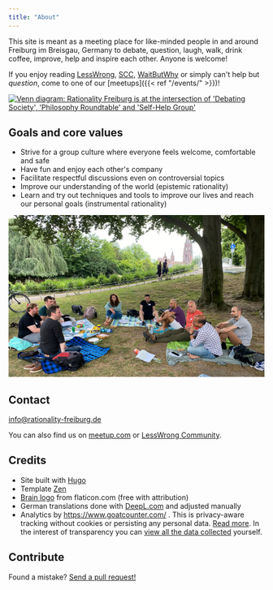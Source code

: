 ```yaml
---
title: "About"
---
```


This site is meant as a meeting place for like-minded people in and around
Freiburg im Breisgau, Germany to debate, question, laugh, walk, drink coffee,
improve, help and inspire each other. Anyone is welcome!

<!--more-->

If you enjoy reading [LessWrong](https://www.lesswrong.com/),
[SCC](https://slatestarcodex.com/), [WaitButWhy](https://waitbutwhy.com/) or
simply can't help but _question_, come to one of our [meetups]({{< ref "/events/" >}})!

[![Venn diagram: Rationality Freiburg is at the intersection of 'Debating
Society', 'Philosophy Roundtable' and 'Self-Help
Group'](about-venn-diagram-400-en.png)](about-venn-diagram-800-en.png)

## Goals and core values

* Strive for a group culture where everyone feels welcome, comfortable and safe
* Have fun and enjoy each other's company
* Facilitate respectful discussions even on controversial topics
* Improve our understanding of the world (epistemic rationality)
* Learn and try out techniques and tools to improve our lives and reach our
  personal goals (instrumental rationality)

!['Rationality Freiburg' group deep in discussion in the park](rationality-freiburg-group.jpg
"'Rationality Freiburg' group deep in discussion in the park")

## Contact

info@rationality-freiburg.de

You can also find us on [meetup.com](https://www.meetup.com/rationality-freiburg/)
or [LessWrong Community](https://www.lesswrong.com/groups/fFZZ2Ywzsab86EESY).

## Credits

* Site built with [Hugo](https://gohugo.io)
* Template [Zen](https://github.com/frjo/hugo-theme-zen)
* [Brain logo](https://www.flaticon.com/premium-icon/brain_3288930) from
  flaticon.com (free with attribution)
* German translations done with [DeepL.com](https://www.deepl.com) and adjusted manually
* Analytics by https://www.goatcounter.com/ . This is privacy-aware tracking
  without cookies or persisting any personal data. [Read more](https://www.goatcounter.com/help/gdpr).
  In the interest of transparency you can [view all the data collected](https://rationality-freiburg.goatcounter.com/)
  yourself.

## Contribute

Found a mistake? [Send a pull request!](https://github.com/omarkohl/rationality-freiburg.de)
